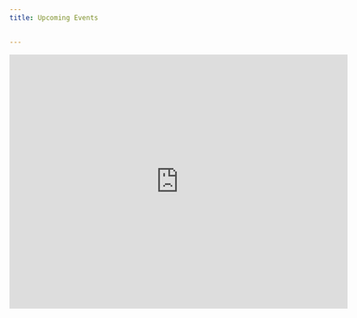 ```yaml
---
title: Upcoming Events


---
```

<iframe src="https://calendar.google.com/calendar/u/4?cid=Y29sbGFibml4QGdtYWlsLmNvbQ" width="600" height="450" frameborder="0" style="border:0" allowfullscreen></iframe>
